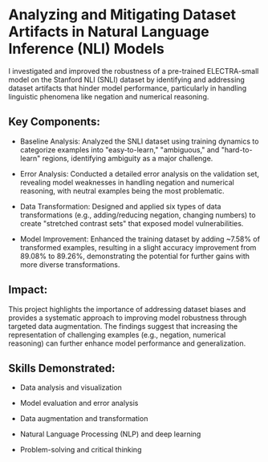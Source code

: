 # Analyzing and Mitigating Dataset Artifacts in Natural Language Inference (NLI) Models 

I investigated and improved the robustness of a pre-trained ELECTRA-small model on the Stanford NLI (SNLI) dataset by identifying and addressing dataset artifacts that hinder model performance, particularly in handling linguistic phenomena like negation and numerical reasoning.

## Key Components:

- Baseline Analysis: Analyzed the SNLI dataset using training dynamics to categorize examples into "easy-to-learn," "ambiguous," and "hard-to-learn" regions, identifying ambiguity as a major challenge.

- Error Analysis: Conducted a detailed error analysis on the validation set, revealing model weaknesses in handling negation and numerical reasoning, with neutral examples being the most problematic.

- Data Transformation: Designed and applied six types of data transformations (e.g., adding/reducing negation, changing numbers) to create "stretched contrast sets" that exposed model vulnerabilities.

- Model Improvement: Enhanced the training dataset by adding ~7.58% of transformed examples, resulting in a slight accuracy improvement from 89.08% to 89.26%, demonstrating the potential for further gains with more diverse transformations.

## Impact: 

This project highlights the importance of addressing dataset biases and provides a systematic approach to improving model robustness through targeted data augmentation. The findings suggest that increasing the representation of challenging examples (e.g., negation, numerical reasoning) can further enhance model performance and generalization.

## Skills Demonstrated:

- Data analysis and visualization

- Model evaluation and error analysis

- Data augmentation and transformation

- Natural Language Processing (NLP) and deep learning

- Problem-solving and critical thinking
